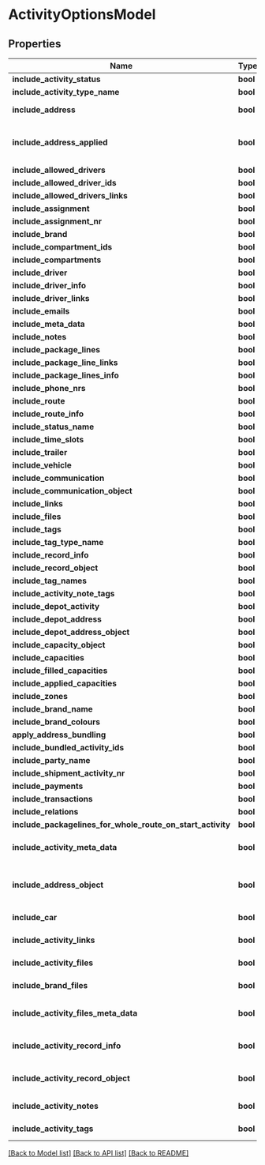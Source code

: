 # ActivityOptionsModel

## Properties
Name | Type | Description | Notes
------------ | ------------- | ------------- | -------------
**include_activity_status** | **bool** |  | [optional] 
**include_activity_type_name** | **bool** |  | [optional] 
**include_address** | **bool** | Include the address in the addressbook | [optional] 
**include_address_applied** | **bool** | Include the addres applied to the activity (not the original addres from the address book) | [optional] 
**include_allowed_drivers** | **bool** |  | [optional] 
**include_allowed_driver_ids** | **bool** |  | [optional] 
**include_allowed_drivers_links** | **bool** |  | [optional] 
**include_assignment** | **bool** |  | [optional] 
**include_assignment_nr** | **bool** |  | [optional] 
**include_brand** | **bool** |  | [optional] 
**include_compartment_ids** | **bool** |  | [optional] 
**include_compartments** | **bool** |  | [optional] 
**include_driver** | **bool** |  | [optional] 
**include_driver_info** | **bool** |  | [optional] 
**include_driver_links** | **bool** |  | [optional] 
**include_emails** | **bool** |  | [optional] 
**include_meta_data** | **bool** |  | [optional] 
**include_notes** | **bool** |  | [optional] 
**include_package_lines** | **bool** |  | [optional] 
**include_package_line_links** | **bool** |  | [optional] 
**include_package_lines_info** | **bool** |  | [optional] 
**include_phone_nrs** | **bool** |  | [optional] 
**include_route** | **bool** |  | [optional] 
**include_route_info** | **bool** |  | [optional] 
**include_status_name** | **bool** |  | [optional] 
**include_time_slots** | **bool** |  | [optional] 
**include_trailer** | **bool** |  | [optional] 
**include_vehicle** | **bool** |  | [optional] 
**include_communication** | **bool** |  | [optional] 
**include_communication_object** | **bool** |  | [optional] 
**include_links** | **bool** |  | [optional] 
**include_files** | **bool** |  | [optional] 
**include_tags** | **bool** |  | [optional] 
**include_tag_type_name** | **bool** |  | [optional] 
**include_record_info** | **bool** |  | [optional] 
**include_record_object** | **bool** |  | [optional] 
**include_tag_names** | **bool** |  | [optional] 
**include_activity_note_tags** | **bool** |  | [optional] 
**include_depot_activity** | **bool** |  | [optional] 
**include_depot_address** | **bool** |  | [optional] 
**include_depot_address_object** | **bool** |  | [optional] 
**include_capacity_object** | **bool** |  | [optional] 
**include_capacities** | **bool** |  | [optional] 
**include_filled_capacities** | **bool** |  | [optional] 
**include_applied_capacities** | **bool** |  | [optional] 
**include_zones** | **bool** |  | [optional] 
**include_brand_name** | **bool** |  | [optional] 
**include_brand_colours** | **bool** |  | [optional] 
**apply_address_bundling** | **bool** |  | [optional] 
**include_bundled_activity_ids** | **bool** |  | [optional] 
**include_party_name** | **bool** |  | [optional] 
**include_shipment_activity_nr** | **bool** |  | [optional] 
**include_payments** | **bool** |  | [optional] 
**include_transactions** | **bool** |  | [optional] 
**include_relations** | **bool** |  | [optional] 
**include_packagelines_for_whole_route_on_start_activity** | **bool** |  | [optional] 
**include_activity_meta_data** | **bool** | Deprecated! Use include_meta_data instead | [optional] 
**include_address_object** | **bool** | Deprecated! Use include_adderess or include_address_applied instead | [optional] 
**include_car** | **bool** | Deprecated! Use include_vehicle instead | [optional] 
**include_activity_links** | **bool** | Deprecated! Use include_links instead | [optional] 
**include_activity_files** | **bool** | Deprecated! Use include_files instead | [optional] 
**include_brand_files** | **bool** | Deprecated! Use include_files instead | [optional] 
**include_activity_files_meta_data** | **bool** | Deprecated! Use include_meta_data instead | [optional] 
**include_activity_record_info** | **bool** | Deprecated! Use include_record_info instead | [optional] 
**include_activity_record_object** | **bool** | Deprecated! Use include_record_object instead | [optional] 
**include_activity_notes** | **bool** | Deprecated! Use include_notes instead | [optional] 
**include_activity_tags** | **bool** | Deprecated! Use include_tags instead | [optional] 

[[Back to Model list]](../README.md#documentation-for-models) [[Back to API list]](../README.md#documentation-for-api-endpoints) [[Back to README]](../README.md)


